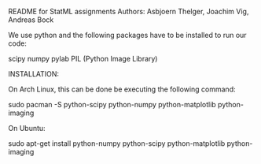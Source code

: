 README for StatML assignments
Authors: Asbjoern Thelger, Joachim Vig, Andreas Bock

We use python and the following packages have to be installed to run our code:

scipy
numpy
pylab
PIL (Python Image Library)


INSTALLATION:

On Arch Linux, this can be done be executing the following command:

sudo pacman -S python-scipy python-numpy python-matplotlib python-imaging

On Ubuntu:

sudo apt-get install python-numpy python-scipy python-matplotlib python-imaging
